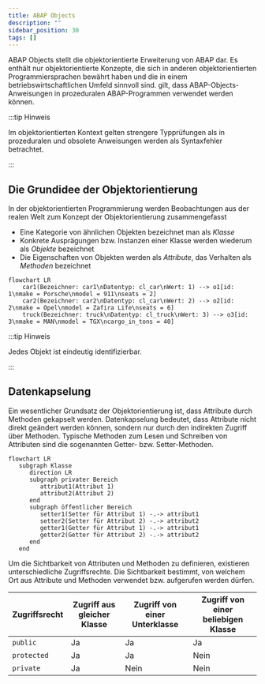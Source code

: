 ```yaml
---
title: ABAP Objects
description: ""
sidebar_position: 30
tags: []
---
```


ABAP Objects stellt die objektorientierte Erweiterung von ABAP dar. Es enthält nur objektorientierte Konzepte, die sich in anderen objektorientierten Programmiersprachen bewährt haben und die in einem betriebswirtschaftlichen Umfeld sinnvoll sind.
gilt, dass ABAP-Objects-Anweisungen in prozeduralen ABAP-Programmen verwendet werden können.

:::tip Hinweis

Im objektorientierten Kontext gelten strengere Typprüfungen als in prozeduralen und obsolete Anweisungen werden als Syntaxfehler betrachtet.

:::

## Die Grundidee der Objektorientierung

In der objektorientierten Programmierung werden Beobachtungen aus der realen Welt zum Konzept der Objektorientierung zusammengefasst

- Eine Kategorie von ähnlichen Objekten bezeichnet man als _Klasse_
- Konkrete Ausprägungen bzw. Instanzen einer Klasse werden wiederum als _Objekte_ bezeichnet
- Die Eigenschaften von Objekten werden als _Attribute_, das Verhalten als _Methoden_ bezeichnet

```mermaid
flowchart LR
    car1(Bezeichner: car1\nDatentyp: cl_car\nWert: 1) --> o1[id: 1\nmake = Porsche\nmodel = 911\nseats = 2]
    car2(Bezeichner: car2\nDatentyp: cl_car\nWert: 2) --> o2[id: 2\nmake = Opel\nmodel = Zafira Life\nseats = 6]
    truck(Bezeichner: truck\nDatentyp: cl_truck\nWert: 3) --> o3[id: 3\nmake = MAN\nmodel = TGX\ncargo_in_tons = 40]
```

:::tip Hinweis

Jedes Objekt ist eindeutig identifizierbar.

:::

## Datenkapselung

Ein wesentlicher Grundsatz der Objektorientierung ist, dass Attribute durch Methoden gekapselt werden. Datenkapselung bedeutet, dass Attribute nicht direkt geändert werden können, sondern nur durch den indirekten Zugriff über Methoden. Typische Methoden zum
Lesen und Schreiben von Attributen sind die sogenannten Getter- bzw. Setter-Methoden.

```mermaid
flowchart LR
   subgraph Klasse
      direction LR
      subgraph privater Bereich
         attribut1(Attribut 1)
         attribut2(Attribut 2)
      end
      subgraph öffentlicher Bereich
         setter1(Setter für Attribut 1) -.-> attribut1
         setter2(Setter für Attribut 2) -.-> attribut2
         getter1(Getter für Attribut 1) -.-> attribut1
         getter2(Getter für Attribut 2) -.-> attribut2
      end
   end
```

Um die Sichtbarkeit von Attributen und Methoden zu definieren, existieren unterschiedliche Zugriffsrechte. Die Sichtbarkeit bestimmt, von welchem Ort aus Attribute und Methoden verwendet bzw. aufgerufen werden dürfen.

| Zugriffsrecht | Zugriff aus gleicher Klasse | Zugriff von einer Unterklasse | Zugriff von einer beliebigen Klasse |
| ------------- | --------------------------- | ----------------------------- | ----------------------------------- |
| `public`      | Ja                          | Ja                            | Ja                                  |
| `protected`   | Ja                          | Ja                            | Nein                                |
| `private`     | Ja                          | Nein                          | Nein                                |
